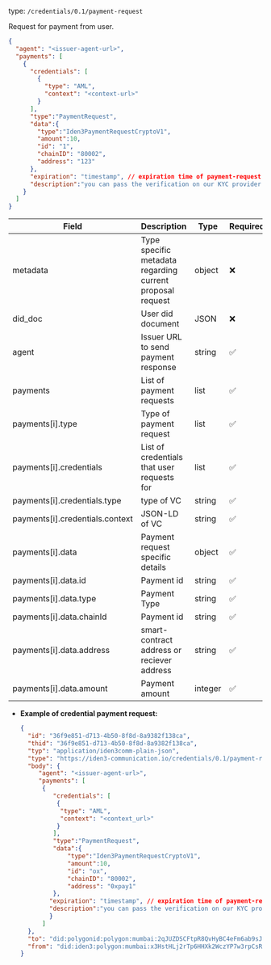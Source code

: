 
type: `/credentials/0.1/payment-request`

Request for payment from user.

```json
{
  "agent": "<issuer-agent-url>",
  "payments": [
    {
      "credentials": [
        {
          "type": "AML",
          "context": "<context-url>"
        }
      ],
      "type":"PaymentRequest",
      "data":{
        "type":"Iden3PaymentRequestCryptoV1",
        "amount":10,
        "id": "1", 
        "chainID": "80002",
        "address": "123" 
      },
      "expiration": "timestamp", // expiration time of payment-request
      "description":"you can pass the verification on our KYC provider by following the next link",
    }
  ]
}
```

| Field                           | Description                                               | Type                                    | Required |
|---------------------------------|-----------------------------------------------------------|-----------------------------------------|----------|
| metadata                        | Type specific metadata regarding current proposal request | object                                  | ❌        |
| did_doc                         | User did document                                         | JSON                                    | ❌        |
| agent                           | Issuer URL to send payment response                       | string                                  | ✅ |
| payments                        | List of  payment requests                                 | list                                    | ✅        |
| payments[i].type                | Type of payment request                                   | list                                    | ✅        |
| payments[i].credentials         | List of  credentials that user requests for               | list                                    | ✅        |
| payments[i].credentials.type    | type of VC                                                | string                                  | ✅        |
| payments[i].credentials.context | JSON-LD of VC                                             | string                                  | ✅        |
| payments[i].data                | Payment request specific details                          | object                                  | ✅        |
| payments[i].data.id             | Payment id                                                | string                                  | ✅        |
| payments[i].data.type           | Payment Type                                              | string                                  | ✅        |
| payments[i].data.chainId        | Payment id                                                | string                                  | ✅        |
| payments[i].data.address        | smart-contract address or reciever address                | string  | ✅        |
| payments[i].data.amount         | Payment amount                                            | integer                                 | ✅        |


- **Example of credential payment request:**

    ```json
    {
      "id": "36f9e851-d713-4b50-8f8d-8a9382f138ca",
      "thid": "36f9e851-d713-4b50-8f8d-8a9382f138ca",
      "typ": "application/iden3comm-plain-json",
      "type": "https://iden3-communication.io/credentials/0.1/payment-request",
      "body": {
         "agent": "<issuer-agent-url>", 
         "payments": [
          {
             "credentials": [
              {
               "type": "AML",
               "context": "<context_url>"
              }
             ],
             "type":"PaymentRequest",
             "data":{
                 "type":"Iden3PaymentRequestCryptoV1",
                 "amount":10, 
                 "id": "ox",
                 "chainID": "80002", 
                 "address": "0xpay1"
             },
            "expiration": "timestamp", // expiration time of payment-request
            "description":"you can pass the verification on our KYC provider by following the next link",
            }
          ]
      },
      "to": "did:polygonid:polygon:mumbai:2qJUZDSCFtpR8QvHyBC4eFm6ab9sJo5rqPbcaeyGC4",
      "from": "did:iden3:polygon:mumbai:x3HstHLj2rTp6HHXk2WczYP7w3rpCsRbwCMeaQ2H2"
    }

    ```
